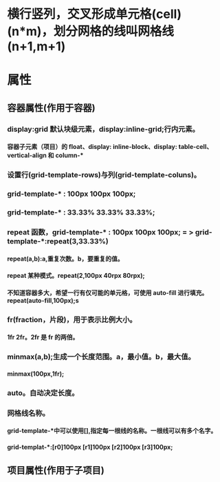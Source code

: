 # 横行竖列，交叉形成单元格(cell)(n\*m)，划分网格的线叫网格线(n+1,m+1)

# 属性

## 容器属性(作用于容器)

### display:grid 默认块级元素，display:inline-grid;行内元素。

#### 容器子元素（项目）的 float、display: inline-block、display: table-cell、vertical-align 和 column-\*

### 设置行(grid-template-rows)与列(grid-template-coluns)。

### grid-template-\* : 100px 100px 100px;

### grid-template-\* : 33.33% 33.33% 33.33%;

### repeat 函数，grid-template-\* : 100px 100px 100px; = > grid-template-\*:repeat(3,33.33%)

#### repeat(a,b):a,重复次数。b，要重复的值。

#### repeat 某种模式。repeat(2,100px 40rpx 80rpx);

#### 不知道容器多大，希望一行有仅可能的单元格，可使用 auto-fill 进行填充。repeat(auto-fill,100px);s

### fr(fraction，片段)，用于表示比例大小。

#### 1fr 2fr。2fr 是 fr 的两倍。

### minmax(a,b);生成一个长度范围。a，最小值。b，最大值。

#### minmax(100px,1fr);

### auto。自动决定长度。

### 网格线名称。
####  grid-template-*中可以使用[],指定每一根线的名称。一根线可以有多个名字。
#### grid-templat-*:[r0]100px [r1]100px [r2]100px [r3]100px;

## 项目属性(作用于子项目)
